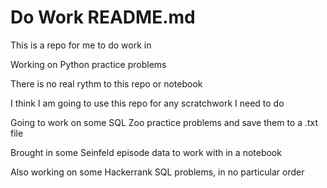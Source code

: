 # Do Work README.md

This is a repo for me to do work in

Working on Python practice problems

There is no real rythm to this repo or notebook

I think I am going to use this repo for any scratchwork I need to do

Going to work on some SQL Zoo practice problems and save them to a .txt file

Brought in some Seinfeld episode data to work with in a notebook

Also working on some Hackerrank SQL problems, in no particular order